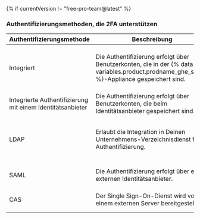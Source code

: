 {% if currentVersion != "free-pro-team@latest" %}
### Authentifizierungsmethoden, die 2FA unterstützen

| Authentifizierungsmethode                                  | Beschreibung                                                                                                                                      | Unterstützung der Zwei-Faktor-Authentifizierung                                                                                                                                                                                                                                             |
| ---------------------------------------------------------- | ------------------------------------------------------------------------------------------------------------------------------------------------- | ------------------------------------------------------------------------------------------------------------------------------------------------------------------------------------------------------------------------------------------------------------------------------------------- |
| Integriert                                                 | Die Authentifizierung erfolgt über Benutzerkonten, die in der {% data variables.product.prodname_ghe_server %}-Appliance gespeichert sind. | Wird in der {% data variables.product.prodname_ghe_server %}-Appliance unterstützt und verwaltet. Organisationsadministratoren können vorschreiben, dass die Zwei-Faktor-Authentifizierung für Mitglieder der Organisation aktiviert werden muss. |{% if currentVersion != "free-pro-team@latest" %}
| Integrierte Authentifizierung mit einem Identitätsanbieter | Die Authentifizierung erfolgt über Benutzerkonten, die beim Identitätsanbieter gespeichert sind.                                                  | Ist vom Identitätsanbieter abhängig.{% endif %}
| LDAP                                                       | Erlaubt die Integration in Deinen Unternehmens-Verzeichnisdienst für Authentifizierung.                                                           | Wird in der {% data variables.product.prodname_ghe_server %}-Appliance unterstützt und verwaltet. Organisationsadministratoren können vorschreiben, dass die Zwei-Faktor-Authentifizierung für Mitglieder der Organisation aktiviert werden muss.                                    |
| SAML                                                       | Die Authentifizierung erfolgt über einen externen Identitätsanbieter.                                                                             | {% data reusables.two_fa.2fa_not_supported_with_saml_and_cas %}                                                                                                                                                                                                                  |
| CAS                                                        | Der Single Sign-On-Dienst wird von einem externen Server bereitgestellt.                                                                          | {% data reusables.two_fa.2fa_not_supported_with_saml_and_cas %}{% endif %}
